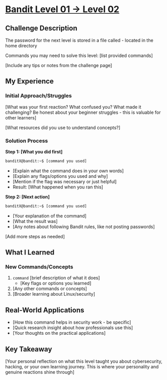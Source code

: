 # [Bandit Level 01 → Level 02](https://overthewire.org/wargames/bandit/bandit2.html)

## Challenge Description
The password for the next level is stored in a file called - located in the home directory

Commands you may need to solve this level: [list provided commands]

[Include any tips or notes from the challenge page]

## My Experience

### Initial Approach/Struggles
[What was your first reaction? What confused you? What made it challenging? Be honest about your beginner struggles - this is valuable for other learners]

[What resources did you use to understand concepts?]

### Solution Process

**Step 1: [What you did first]**
```bash
banditX@bandit:~$ [command you used]
```
- [Explain what the command does in your own words]
- [Explain any flags/options you used and why]
- [Mention if the flag was necessary or just helpful]
- Result: [What happened when you ran this]

**Step 2: [Next action]**
```bash
banditX@bandit:~$ [command you used]
```
- [Your explanation of the command]
- [What the result was]
- [Any notes about following Bandit rules, like not posting passwords]

[Add more steps as needed]

## What I Learned

### New Commands/Concepts
1. `command` [brief description of what it does]
   - [Key flags or options you learned]
2. [Any other commands or concepts]
3. [Broader learning about Linux/security]

## Real-World Applications
- [How this command helps in security work - be specific]
- [Quick research insight about how professionals use this]
- [Your thoughts on the practical applications]

## Key Takeaway
[Your personal reflection on what this level taught you about cybersecurity, hacking, or your own learning journey. This is where your personality and genuine reactions shine through]
